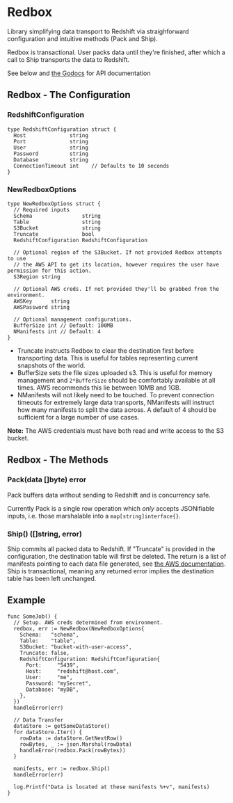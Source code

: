 # Redbox

Library simplifying data transport to Redshift via straighforward configuration and intuitive methods (Pack and Ship).

Redbox is transactional. User packs data until they're finished, after which a call to Ship transports the data to Redshift.

See below and [the Godocs](https://godoc.org/github.com/cgclever/redbox) for API documentation

## Redbox - The Configuration

### RedshiftConfiguration

```
type RedshiftConfiguration struct {
  Host              string
  Port              string
  User              string
  Password          string
  Database          string
  ConnectionTimeout int    // Defaults to 10 seconds
}
```

### NewRedboxOptions

```
type NewRedboxOptions struct {
  // Required inputs
  Schema                string
  Table                 string
  S3Bucket              string
  Truncate              bool
  RedshiftConfiguration RedshiftConfiguration

  // Optional region of the S3Bucket. If not provided Redbox attempts to use 
  // the AWS API to get its location, however requires the user have permission for this action.
  S3Region string

  // Optional AWS creds. If not provided they'll be grabbed from the environment.
  AWSKey      string
  AWSPassword string
	
  // Optional management configurations.
  BufferSize int // Default: 100MB
  NManifests int // Default: 4
}
```

- Truncate instructs Redbox to clear the destination first before transporting data. This is useful for tables representing current snapshots of the world.
- BufferSize sets the file sizes uploaded s3. This is useful for memory management and `2*BufferSize` should be comfortably available at all times. AWS recommends this lie between 10MB and 1GB.
- NManifests will not likely need to be touched. To prevent connection timeouts for extremely large data transports, NManifests will instruct how many manifests to split the data across. A default of 4 should be sufficient for a large number of use cases.

**Note:** The AWS credentials must have both read and write access to the S3 bucket.

## Redbox - The Methods

### Pack(data []byte) error

Pack buffers data without sending to Redshift and is concurrency safe.

Currently Pack is a single row operation which *only* accepts JSONifiable inputs, i.e. those marshalable into a `map[string]interface{}`.

### Ship() ([]string, error)

Ship commits all packed data to Redshift. If "Truncate" is provided in the configuration, the destination table will first be deleted.
The return is a list of manifests pointing to each data file generated, see [the AWS documentation](http://docs.aws.amazon.com/redshift/latest/dg/loading-data-files-using-manifest.html).
Ship is transactional, meaning any returned error implies the destination table has been left unchanged.

## Example

```
func SomeJob() {
  // Setup. AWS creds determined from environment.
  redbox, err := NewRedbox(NewRedboxOptions{
    Schema:   "schema",
    Table:    "table",
    S3Bucket: "bucket-with-user-access",
    Truncate: false,
    RedshiftConfiguration: RedshiftConfiguration{
      Port:     "5439",
      Host:     "redshift@host.com",
      User:     "me",
      Password: "mySecret",
      Database: "myDB",
    },
  })
  handleError(err)
  
  // Data Transfer
  dataStore := getSomeDataStore()
  for dataStore.Iter() {
    rowData := dataStore.GetNextRow()
    rowBytes, _ := json.Marshal(rowData)
    handleError(redbox.Pack(rowBytes))
  }

  manifests, err := redbox.Ship()
  handleError(err)

  log.Printf("Data is located at these manifests %+v", manifests)
}
